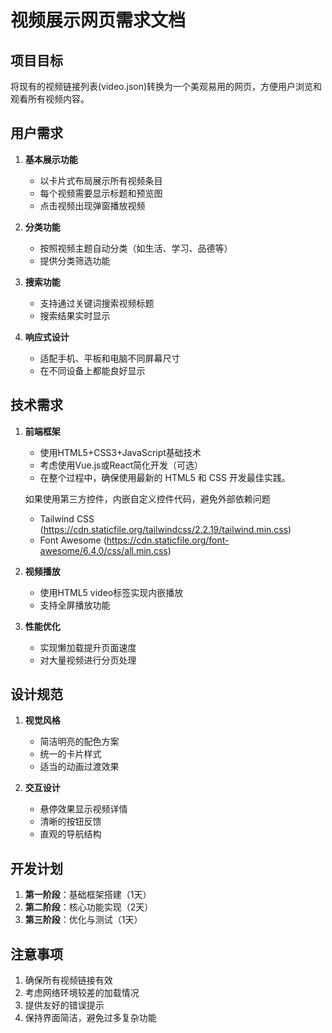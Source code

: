 # 视频展示网页需求文档

## 项目目标
将现有的视频链接列表(video.json)转换为一个美观易用的网页，方便用户浏览和观看所有视频内容。

## 用户需求
1. **基本展示功能**
   - 以卡片式布局展示所有视频条目
   - 每个视频需要显示标题和预览图
   - 点击视频出现弹窗播放视频

2. **分类功能**
   - 按照视频主题自动分类（如生活、学习、品德等）
   - 提供分类筛选功能

3. **搜索功能**
   - 支持通过关键词搜索视频标题
   - 搜索结果实时显示

4. **响应式设计**
   - 适配手机、平板和电脑不同屏幕尺寸
   - 在不同设备上都能良好显示

## 技术需求
1. **前端框架**
   - 使用HTML5+CSS3+JavaScript基础技术
   - 考虑使用Vue.js或React简化开发（可选）
   - 在整个过程中，确保使用最新的 HTML5 和 CSS 开发最佳实践。
   
   如果使用第三方控件，内嵌自定义控件代码，避免外部依赖问题
   - Tailwind CSS (https://cdn.staticfile.org/tailwindcss/2.2.19/tailwind.min.css)
   - Font Awesome (https://cdn.staticfile.org/font-awesome/6.4.0/css/all.min.css)

2. **视频播放**
   - 使用HTML5 video标签实现内嵌播放
   - 支持全屏播放功能

3. **性能优化**
   - 实现懒加载提升页面速度
   - 对大量视频进行分页处理

## 设计规范
1. **视觉风格**
   - 简洁明亮的配色方案
   - 统一的卡片样式
   - 适当的动画过渡效果

2. **交互设计**
   - 悬停效果显示视频详情
   - 清晰的按钮反馈
   - 直观的导航结构

## 开发计划
1. **第一阶段**：基础框架搭建（1天）
2. **第二阶段**：核心功能实现（2天） 
3. **第三阶段**：优化与测试（1天）

## 注意事项
1. 确保所有视频链接有效
2. 考虑网络环境较差的加载情况
3. 提供友好的错误提示
4. 保持界面简洁，避免过多复杂功能